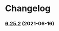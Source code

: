 # Changelog

### [6.25.2](https://github.com/wheelroom/wheelroom/compare/6.25.1...6.25.2) (2021-06-16)


